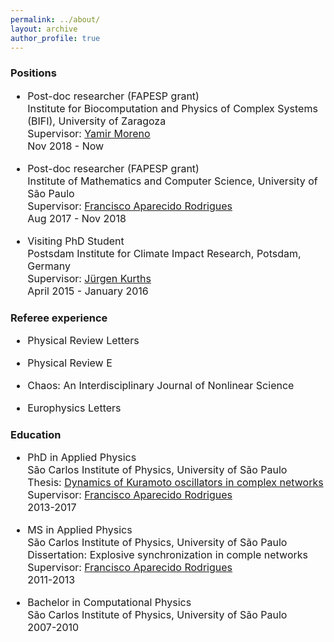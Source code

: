 ```yaml
---
permalink: ../about/
layout: archive
author_profile: true
---
```



### Positions
<font size='3'>

<ul>
<li> <p>Post-doc researcher (FAPESP grant) <br/> 
		Institute for Biocomputation and Physics of Complex Systems (BIFI), University of Zaragoza<br/>
		Supervisor: <a href="http://cosnet.bifi.es/people/yamir-moreno/" target="_blank">Yamir Moreno</a><br/>
		Nov 2018 - Now
	</p>
</li>

<li> <p>Post-doc researcher (FAPESP grant) <br/> 
		Institute of Mathematics and Computer Science, University of São Paulo<br/>
		Supervisor: <a href="http://conteudo.icmc.usp.br/pessoas/francisco/" target="_blank">Francisco Aparecido Rodrigues</a><br/>
		Aug 2017 - Nov 2018
	</p>
</li>

<li> <p>Visiting PhD Student<br/> 
		Postsdam Institute for Climate Impact Research, Potsdam, Germany<br/>
		Supervisor: <a href="https://www.pik-potsdam.de/members/kurths" target="_blank">Jürgen Kurths</a><br/>
		April 2015 - January 2016
	</p>
</li>
</ul>
</font>

### Referee experience
<font size='3'>

<ul>
<li> <p> Physical Review Letters <br/> 
	</p>
</li>
<li> <p> Physical Review E <br/> 
	</p>
</li>
<li> <p> Chaos: An Interdisciplinary Journal of Nonlinear Science <br/> 
	</p>
</li>
<li> <p> Europhysics Letters <br/> 
	</p>
</li>
</ul>
</font>


### Education
<font size='3'>
<ul>
<li> <p>PhD in Applied Physics<br/> 
		São Carlos Institute of Physics, University of São Paulo<br/>
		Thesis: <a href="http://www.teses.usp.br/teses/disponiveis/76/76132/tde-21092017-100820/publico/ThomasKaueDalMasoPeron_DO_corrigida.pdf" target="_blank">Dynamics of Kuramoto oscillators in complex networks</a><br/>
		Supervisor: <a href="http://conteudo.icmc.usp.br/pessoas/francisco/" target="_blank">Francisco Aparecido Rodrigues</a><br/>
		2013-2017
	</p>
</li>

<li> <p>MS in Applied Physics<br/> 
		São Carlos Institute of Physics, University of São Paulo<br/>
		Dissertation: Explosive synchronization in comple networks<br/>
		Supervisor: <a href="http://conteudo.icmc.usp.br/pessoas/francisco/" target="_blank">Francisco Aparecido Rodrigues</a><br/>
		2011-2013
	</p>
</li>

<li> <p>Bachelor in Computational Physics<br/> 
		São Carlos Institute of Physics, University of São Paulo<br/>
		2007-2010
	</p>
</li>

</ul>
<font size='3'>

